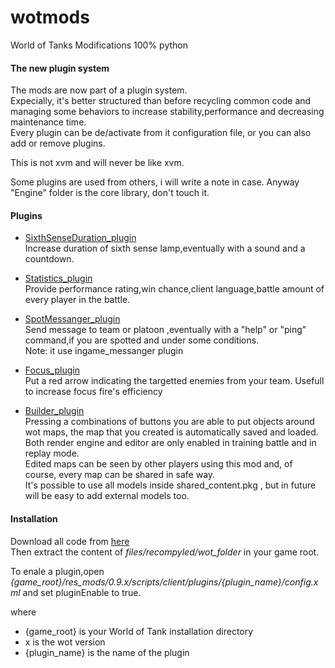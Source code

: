 wotmods
=======

World of Tanks Modifications 100% python


#### The new plugin system 

The mods are now part of a plugin system.    
Expecially, it's better structured than before recycling common code and managing some behaviors to increase stability,performance and decreasing maintenance time.    
Every plugin can be de/activate from it configuration file, or you can also add or remove plugins.   

This is not xvm and will never be like xvm.

Some plugins are used from others, i will write a note in case. Anyway "Engine" folder is the core library, don't touch it.


#### Plugins

* [SixthSenseDuration_plugin](http://forum.worldoftanks.eu/index.php?/topic/358159-095sixth-sense-duration-iconaudiocountdown/#topmost)   
Increase duration of sixth sense lamp,eventually with a sound and a countdown.

* [Statistics_plugin](http://forum.worldoftanks.eu/index.php?/topic/455834-095statisticv2-mod-no-xvm/)  
Provide performance rating,win chance,client language,battle amount of every player in the battle. 

* [SpotMessanger_plugin](http://forum.worldoftanks.eu/index.php?/topic/353419-095spotmessanger/)   
Send message to team or platoon ,eventually with a "help" or "ping" command,if you are spotted and under some  conditions.   
Note: it use ingame_messanger plugin

* [Focus_plugin](http://forum.worldoftanks.eu/index.php?/topic/463328-095-focus-mod/)    
Put a red arrow indicating the targetted enemies from your team. 
Usefull to increase focus fire's efficiency 

* [Builder_plugin](http://forum.worldoftanks.eu/index.php?/topic/493804-097ingame-map-editor/)  
Pressing a combinations of buttons you are able to put objects around wot maps, the map that you created is automatically saved and loaded.  
Both render engine and editor are only enabled in training battle and in replay mode.  
Edited maps can be seen by other players using this mod and, of course, every map can be shared in safe way.  
It's possible to use all models inside shared_content.pkg , but in future will be easy to add external models too.

#### Installation
Download all code from [here](https://github.com/jstar88/wotmods/archive/master.zip)      
Then extract the content of *files/recompyled/wot_folder* in your game root.   

To enale a plugin,open *{game_root}/res_mods/0.9.x/scripts/client/plugins/{plugin_name}/config.xml* and set pluginEnable to true.

where  

* {game_root} is your World of Tank installation directory
* x is the wot version   
* {plugin_name} is the name of the plugin

